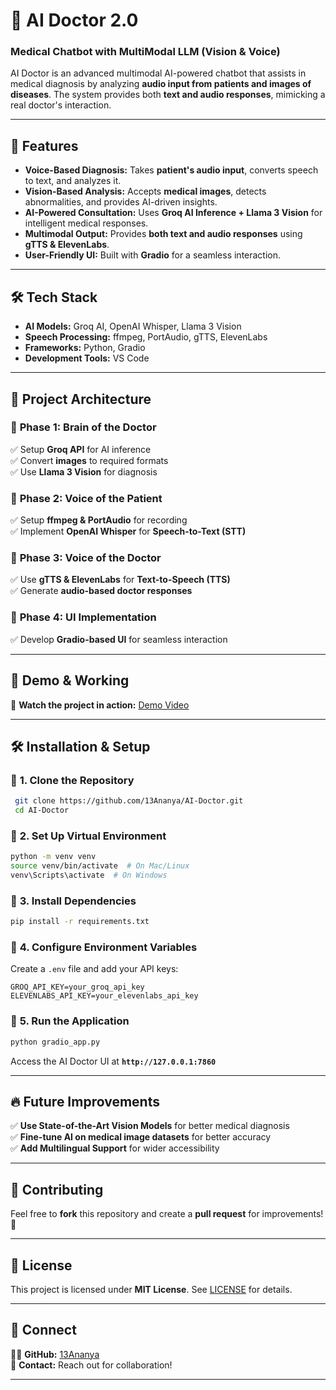 # 🏥 AI Doctor 2.0

### Medical Chatbot with MultiModal LLM (Vision & Voice)

AI Doctor is an advanced multimodal AI-powered chatbot that assists in medical diagnosis by analyzing **audio input from patients and images of diseases**. The system provides both **text and audio responses**, mimicking a real doctor's interaction.

---

## 🚀 Features
- **Voice-Based Diagnosis:** Takes **patient's audio input**, converts speech to text, and analyzes it.
- **Vision-Based Analysis:** Accepts **medical images**, detects abnormalities, and provides AI-driven insights.
- **AI-Powered Consultation:** Uses **Groq AI Inference + Llama 3 Vision** for intelligent medical responses.
- **Multimodal Output:** Provides **both text and audio responses** using **gTTS & ElevenLabs**.
- **User-Friendly UI:** Built with **Gradio** for a seamless interaction.

---

## 🛠️ Tech Stack
- **AI Models:** Groq AI, OpenAI Whisper, Llama 3 Vision
- **Speech Processing:** ffmpeg, PortAudio, gTTS, ElevenLabs
- **Frameworks:** Python, Gradio
- **Development Tools:** VS Code

---

## 📌 Project Architecture
### 🔹 **Phase 1: Brain of the Doctor**
✅ Setup **Groq API** for AI inference  
✅ Convert **images** to required formats  
✅ Use **Llama 3 Vision** for diagnosis  

### 🔹 **Phase 2: Voice of the Patient**
✅ Setup **ffmpeg & PortAudio** for recording  
✅ Implement **OpenAI Whisper** for **Speech-to-Text (STT)**  

### 🔹 **Phase 3: Voice of the Doctor**
✅ Use **gTTS & ElevenLabs** for **Text-to-Speech (TTS)**  
✅ Generate **audio-based doctor responses**  

### 🔹 **Phase 4: UI Implementation**
✅ Develop **Gradio-based UI** for seamless interaction  

---

## 📸 Demo & Working
🎥 **Watch the project in action:** [Demo Video](https://github.com/13Ananya/AI-Doctor/Output/Working.mp4)  

---

## 🛠️ Installation & Setup
### 🔹 **1. Clone the Repository**
```bash
 git clone https://github.com/13Ananya/AI-Doctor.git
 cd AI-Doctor
```

### 🔹 **2. Set Up Virtual Environment**
```bash
python -m venv venv
source venv/bin/activate  # On Mac/Linux
venv\Scripts\activate  # On Windows
```

### 🔹 **3. Install Dependencies**
```bash
pip install -r requirements.txt
```

### 🔹 **4. Configure Environment Variables**
Create a `.env` file and add your API keys:
```
GROQ_API_KEY=your_groq_api_key
ELEVENLABS_API_KEY=your_elevenlabs_api_key
```

### 🔹 **5. Run the Application**
```bash
python gradio_app.py
```
Access the AI Doctor UI at **`http://127.0.0.1:7860`**

---

## 🔥 Future Improvements
✅ **Use State-of-the-Art Vision Models** for better medical diagnosis  
✅ **Fine-tune AI on medical image datasets** for better accuracy  
✅ **Add Multilingual Support** for wider accessibility  

---

## 🤝 Contributing
Feel free to **fork** this repository and create a **pull request** for improvements! 🚀  

---

## 📜 License
This project is licensed under **MIT License**. See [LICENSE](LICENSE) for details.

---

## 🎯 Connect
👩‍💻 **GitHub:** [13Ananya](https://github.com/13Ananya)  
📧 **Contact:** Reach out for collaboration!  

---

